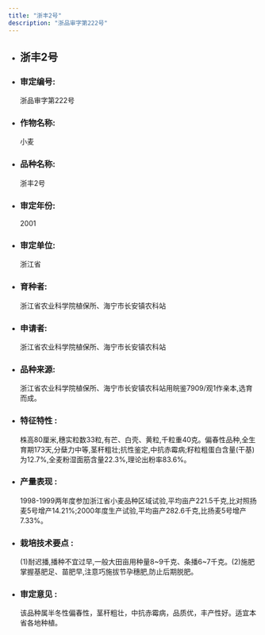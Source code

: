 ```yaml
---
title: "浙丰2号"
description: "浙品审字第222号"
---
```

* ## 浙丰2号
* ###  审定编号:  
   浙品审字第222号

*  ### 作物名称:  
   小麦

*   ###  品种名称: 
    浙丰2号

*   ### 审定年份: 
    2001

*   ### 审定单位:  
    浙江省

*   ### 育种者:  
    浙江省农业科学院植保所、海宁市长安镇农科站

*   ### 申请者:  
    浙江省农业科学院植保所、海宁市长安镇农科站

*   ### 品种来源:  
    浙江省农业科学院植保所、海宁市长安镇农科站用皖鉴7909/观1作亲本,选育而成。

*   ### 特征特性 : 
    株高80厘米,穗实粒数33粒,有芒、白壳、黄粒,千粒重40克。偏春性品种,全生育期173天,分蘖力中等,茎秆粗壮;抗性鉴定,中抗赤霉病;籽粒粗蛋白含量(干基)为12.7%,全麦粉湿面筋含量22.3%,理论出粉率83.6%。

*   ### 产量表现 : 
    1998-1999两年度参加浙江省小麦品种区域试验,平均亩产221.5千克,比对照扬麦5号增产14.21%;2000年度生产试验,平均亩产282.6千克,比扬麦5号增产7.33%。

*   ### 栽培技术要点 : 
    (1)耐迟播,播种不宜过早,一般大田亩用种量8~9千克、条播6~7千克。(2)施肥掌握基肥足、苗肥早,注意巧施拔节孕穗肥,防止后期脱肥。

*   ### 审定意见 : 
    该品种属半冬性偏春性，茎秆粗壮，中抗赤霉病，品质优，丰产性好。适宜本省各地种植。
